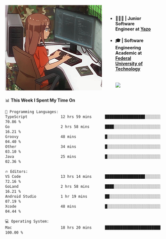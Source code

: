 
<body >
  <div style="display: flex; width: auto; margin-right: 30px ">
    <img align="right" width="312" height="274" style="padding-right:20px; " src="assets/umiko.gif" alt="Computer man" />
    <ul style="flex: 1;">
      <li><h4>🧑🏽‍💻 | Junior Software Engineer at <a href="https://www.yazo.com.br/">Yazo</a></h4></li>
      <li><h4>🎓 | Software Engineering Academic at <a href="http://www.utfpr.edu.br/">Federal University of Technology</a></h4></li>
      <br/>
      <a href="https://skillicons.dev">
        <img src="https://skillicons.dev/icons?i=ts,react,go,swift,c,ts,postgres,nodejs,js,heroku,gradle,firebase,flutter,docker,aws,arduino,redis,sqlite&theme=light&&perline=6 " />
      </a>
    </ul>  
    <br/>
  </div>
</body>


<!--START_SECTION:waka-->
📊 **This Week I Spent My Time On** 

```text
💬 Programming Languages: 
TypeScript               12 hrs 59 mins      ██████████████████░░░░░░░   70.86 % 
Go                       2 hrs 58 mins       ████░░░░░░░░░░░░░░░░░░░░░   16.21 % 
Groovy                   48 mins             █░░░░░░░░░░░░░░░░░░░░░░░░   04.40 % 
Other                    34 mins             █░░░░░░░░░░░░░░░░░░░░░░░░   03.10 % 
Java                     25 mins             █░░░░░░░░░░░░░░░░░░░░░░░░   02.36 % 

🔥 Editors: 
VS Code                  13 hrs 14 mins      ██████████████████░░░░░░░   72.16 % 
GoLand                   2 hrs 58 mins       ████░░░░░░░░░░░░░░░░░░░░░   16.21 % 
Android Studio           1 hr 19 mins        ██░░░░░░░░░░░░░░░░░░░░░░░   07.19 % 
Xcode                    48 mins             █░░░░░░░░░░░░░░░░░░░░░░░░   04.44 % 

💻 Operating System: 
Mac                      18 hrs 20 mins      █████████████████████████   100.00 % 
```


<!--END_SECTION:waka-->

<!--
**danielr0d/danielr0d** is a ✨ _special_ ✨ repository because its `README.md` (this file) appears on your GitHub profile.

Here are some ideas to get you started:

- 🔭 I’m currently working on ...
- 🌱 I’m currently learning ...
- 👯 I’m looking to collaborate on ...
- 🤔 I’m looking for help with ...
- 💬 Ask me about ...
- 📫 How to reach me: ...
- 😄 Pronouns: ...
- ⚡ Fun fact: ...
-->
